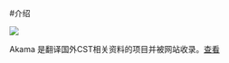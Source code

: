 #介绍

<img src="https://github.com/Lvsi-China/Akama/raw/master/extra/images/logo.png">

Akama 是翻译国外CST相关资料的项目并被网站收录。[查看](http://lvsi-china.github.io/)

